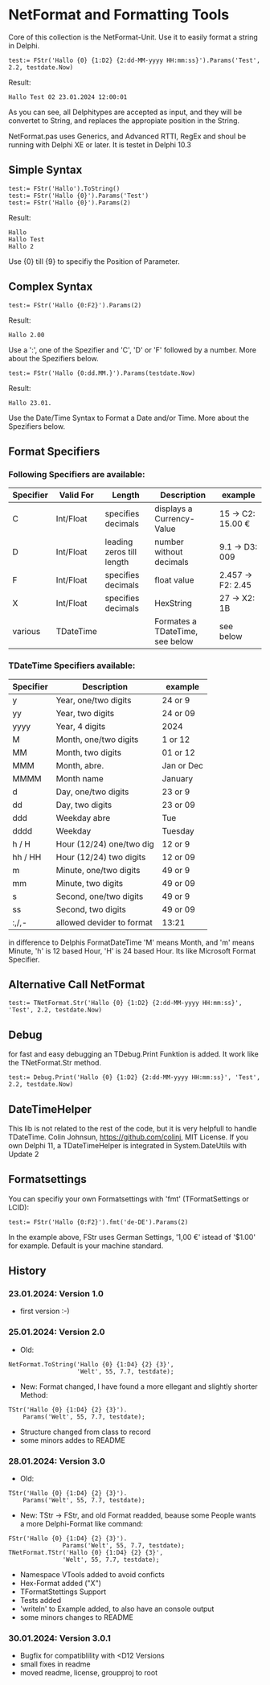 ﻿# NetFormat and Formatting Tools

Core of this collection is the NetFormat-Unit. Use it to easily format a string in Delphi.

```delphi
test:= FStr('Hallo {0} {1:D2} {2:dd-MM-yyyy HH:mm:ss}').Params('Test', 2.2, testdate.Now)
```
Result:
```
Hallo Test 02 23.01.2024 12:00:01
```

As you can see, all Delphitypes are accepted as input, and they will be convertet to String, and replaces
the appropiate position in the String.

NetFormat.pas uses Generics, and Advanced RTTI, RegEx and shoul be running with Delphi XE or later.
It is testet in Delphi 10.3

## Simple Syntax

```delphi
test:= FStr('Hallo').ToString()
test:= FStr('Hallo {0}').Params('Test')
test:= FStr('Hallo {0}').Params(2)
```

Result:
```
Hallo
Hallo Test
Hallo 2
```

Use {0} till {9} to specifiy the Position of Parameter.

## Complex Syntax

```delphi
test:= FStr('Hallo {0:F2}').Params(2)
```

Result:
```
Hallo 2.00
```

Use a ':', one of the Spezifier and 'C', 'D' or 'F' followed by a number.
More about the Spezifiers below.

```delphi
test:= FStr('Hallo {0:dd.MM.}').Params(testdate.Now)
```

Result:
```
Hallo 23.01.
```

Use the Date/Time Syntax to Format a Date and/or Time. More about the Spezifiers below.

## Format Specifiers

### Following Specifiers are available:

| Specifier  | Valid For | Length                   | Description                     | example              |
| ---------- | --------- | ------------------------ | ------------------------------- | -------------------- |
| C          | Int/Float | specifies decimals       | displays a Currency-Value       | 15    -> C2: 15.00 € |
| D          | Int/Float | leading zeros till length| number without decimals         | 9.1   -> D3: 009     |
| F          | Int/Float | specifies decimals       | float value                     | 2.457 -> F2: 2.45    |
| X          | Int/Float | specifies decimals       | HexString                       | 27    -> X2: 1B      |
| various    | TDateTime | <none>                   | Formates a TDateTime, see below | see below            |

### TDateTime Specifiers available:

| Specifier  | Description              | example    |
| ---------- | ------------------------ | ---------- |
| y          | Year, one/two digits     | 24 or 9    |
| yy         | Year, two digits         | 24 or 09   |
| yyyy       | Year, 4 digits           | 2024       |
| M          | Month, one/two digits    | 1 or 12    |
| MM         | Month, two digits        | 01 or 12   |
| MMM        | Month, abre.             | Jan or Dec |
| MMMM       | Month name               | January    |
| d          | Day, one/two digits      | 23 or 9    |
| dd         | Day, two digits          | 23 or 09   |
| ddd        | Weekday abre             | Tue        |
| dddd       | Weekday                  | Tuesday    |
| h / H      | Hour (12/24)  one/two dig| 12 or 9    |
| hh / HH    | Hour (12/24)  two digits | 12 or 09   |
| m          | Minute, one/two digits   | 49 or 9    |
| mm         | Minute, two digits       | 49 or 09   |
| s          | Second, one/two digits   | 49 or 9    |
| ss         | Second, two digits       | 49 or 09   |
| :,/,-      | allowed devider to format| 13:21      |

in difference to Delphis FormatDateTime 'M' means Month, and 'm' means Minute, 'h' is 12 based Hour, 'H' is 24 based Hour.
Its like Microsoft Format Specifier.

## Alternative Call NetFormat

```delphi
test:= TNetFormat.Str('Hallo {0} {1:D2} {2:dd-MM-yyyy HH:mm:ss}', 'Test', 2.2, testdate.Now)
```

## Debug

for fast and easy debugging an TDebug.Print Funktion is added. It work like the TNetFormat.Str method.

```delphi
test:= Debug.Print('Hallo {0} {1:D2} {2:dd-MM-yyyy HH:mm:ss}', 'Test', 2.2, testdate.Now)
```

## DateTimeHelper

This lib is not related to the rest of the code, but it is very helpfull to handle TDateTime.
Colin Johnsun, https://github.com/colinj, MIT License.
If you own Delphi 11, a TDateTimeHelper is integrated in System.DateUtils with Update 2

## Formatsettings

You can specifiy your own Formatsettings with 'fmt' (TFormatSettings or LCID):

```delphi
test:= FStr('Hallo {0:F2}').fmt('de-DE').Params(2)
```
In the example above, FStr uses German Settings, '1,00 €' istead of '$1.00' for example.
Default is your machine standard.

## History
### 23.01.2024: Version 1.0
- first version :-)

### 25.01.2024: Version 2.0
- Old:
```delphi
NetFormat.ToString('Hallo {0} {1:D4} {2} {3}',
                   'Welt', 55, 7.7, testdate);
```
- New: Format changed, I have found a more ellegant and slightly shorter Method:
```delphi
TStr('Hallo {0} {1:D4} {2} {3}').
    Params('Welt', 55, 7.7, testdate);
```
- Structure changed from class to record
- some minors addes to README

### 28.01.2024: Version 3.0
- Old:
```delphi
TStr('Hallo {0} {1:D4} {2} {3}').
    Params('Welt', 55, 7.7, testdate);
```
- New: TStr -> FStr, and old Format readded, beause some People wants a more
  Delphi-Format like command:
```delphi
FStr('Hallo {0} {1:D4} {2} {3}').
               Params('Welt', 55, 7.7, testdate);
TNetFormat.TStr('Hallo {0} {1:D4} {2} {3}',
               'Welt', 55, 7.7, testdate);
```
- Namespace VTools added to avoid conficts
- Hex-Format added ("X")
- TFormatStettings Support
- Tests added
- 'writeln' to Example added, to also have an console output
- some minors changes to README

### 30.01.2024: Version 3.0.1
- Bugfix for compatiblility with <D12 Versions
- small fixes in readme
- moved readme, license, groupproj to root
